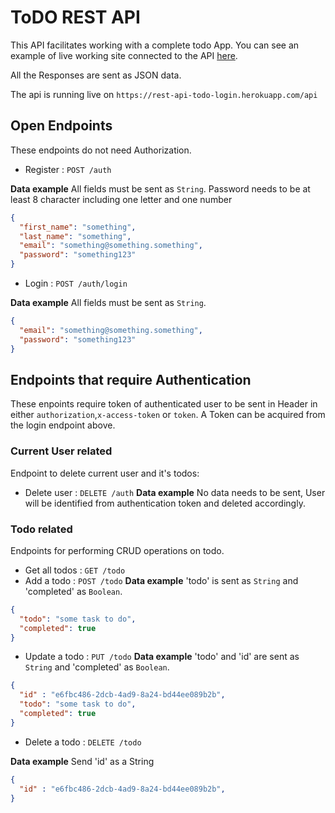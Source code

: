 # ToDO REST API

This API facilitates working with a complete todo App.
You can see an example of live working site connected to the API [here](https://todo-api-connected.netlify.app).

All the Responses are sent as JSON data.

The api is running live on  `https://rest-api-todo-login.herokuapp.com/api`

## Open Endpoints

These endpoints do not need Authorization.

* Register : `POST /auth`

**Data example** All fields must be sent as `String`.
  Password needs to be at least 8 character including one letter and one number 

```json
{
  "first_name": "something",
  "last_name": "something",
  "email": "something@something.something",
  "password": "something123" 
}
```

* Login : `POST /auth/login`

**Data example** All fields must be sent as `String`.

```json
{
  "email": "something@something.something",
  "password": "something123" 
}
```


## Endpoints that require Authentication

These enpoints require token of authenticated user to be sent in Header in either `authorization`,`x-access-token` or `token`. A Token can be acquired from the login endpoint above.

### Current User related

Endpoint to delete current user and it's todos:

* Delete user : `DELETE /auth`
**Data example** No data needs to be sent, User will be identified from authentication token and deleted accordingly.


### Todo related

Endpoints for performing CRUD operations on todo.

* Get all todos : `GET /todo`
* Add a todo : `POST /todo`
**Data example** 'todo' is sent as `String` and 'completed' as `Boolean`.

```json
{
  "todo": "some task to do",
  "completed": true
}
```
* Update a todo : `PUT /todo`
**Data example** 'todo' and 'id' are sent as `String` and 'completed' as `Boolean`.

```json
{
  "id" : "e6fbc486-2dcb-4ad9-8a24-bd44ee089b2b",
  "todo": "some task to do",
  "completed": true
}
```
* Delete a todo : `DELETE /todo`

**Data example** Send 'id' as a String

```json
{
  "id" : "e6fbc486-2dcb-4ad9-8a24-bd44ee089b2b",
}
```